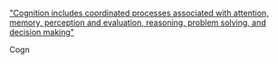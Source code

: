 ["Cognition includes coordinated processes associated with attention, memory, perception and evaluation, reasoning, problem solving, and decision making"](https://www.sciencedirect.com/science/article/abs/pii/S0893608000000599)

Cogn